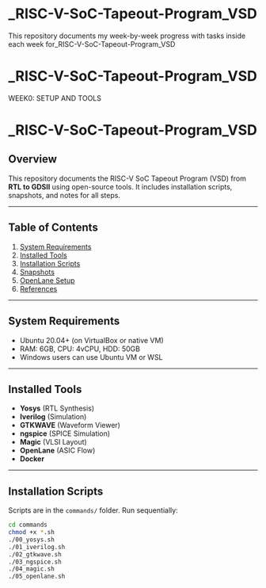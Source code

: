 # _RISC-V-SoC-Tapeout-Program_VSD
This repository documents my week-by-week progress with tasks inside each week for_RISC-V-SoC-Tapeout-Program_VSD
# _RISC-V-SoC-Tapeout-Program_VSD
WEEK0: SETUP AND TOOLS
# _RISC-V-SoC-Tapeout-Program_VSD

## Overview
This repository documents the RISC-V SoC Tapeout Program (VSD) from **RTL to GDSII** using open-source tools. It includes installation scripts, snapshots, and notes for all steps.

---

## Table of Contents
1. [System Requirements](#system-requirements)
2. [Installed Tools](#installed-tools)
3. [Installation Scripts](#installation-scripts)
4. [Snapshots](#snapshots)
5. [OpenLane Setup](#openlane-setup)
6. [References](#references)

---

## System Requirements
- Ubuntu 20.04+ (on VirtualBox or native VM)
- RAM: 6GB, CPU: 4vCPU, HDD: 50GB
- Windows users can use Ubuntu VM or WSL

---

## Installed Tools
- **Yosys** (RTL Synthesis)  
- **Iverilog** (Simulation)  
- **GTKWAVE** (Waveform Viewer)  
- **ngspice** (SPICE Simulation)  
- **Magic** (VLSI Layout)  
- **OpenLane** (ASIC Flow)  
- **Docker**  

---

## Installation Scripts
Scripts are in the `commands/` folder. Run sequentially:

```bash
cd commands
chmod +x *.sh
./00_yosys.sh
./01_iverilog.sh
./02_gtkwave.sh
./03_ngspice.sh
./04_magic.sh
./05_openlane.sh
